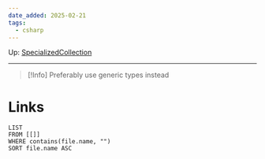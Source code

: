 ```yaml
---
date_added: 2025-02-21
tags:
  - csharp
---
```

Up: [SpecializedCollection](SpecializedCollection.md)
___
 >[!Info]
> Preferably use generic types instead
# Links
```dataview
LIST
FROM [[]]
WHERE contains(file.name, "")
SORT file.name ASC
```
